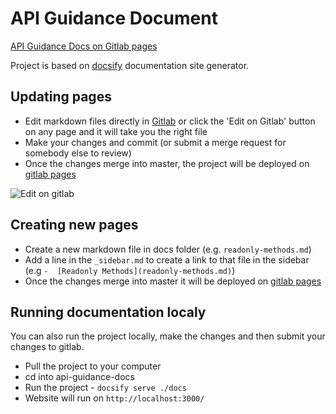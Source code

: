 # API Guidance Document

[API Guidance Docs on Gitlab pages](http://apis.glpages.ad.nerc.ac.uk/api-guidance-docs)

Project is based on [docsify](https://docsify.js.org/) documentation site generator.

## Updating pages

* Edit markdown files directly in [Gitlab](https://kwvmxgit.ad.nerc.ac.uk/apis/api-guidance-docs/tree/master/docs) or click the 'Edit on Gitlab' button on any page and it will take you the right file
* Make your changes and commit (or submit a merge request for somebody else to review)
* Once the changes merge into master, the project will be deployed on [gitlab pages](http://apis.glpages.ad.nerc.ac.uk/api-guidance-docs)

![Edit on gitlab](https://i.ibb.co/9hgk9kY/edit-on-gitlab.png)

## Creating new pages

* Create a new markdown file in docs folder (e.g. `readonly-methods.md`)
* Add a line in the `_sidebar.md` to create a link to that file in the sidebar (e.g `-  [Readonly Methods](readonly-methods.md)`)
* Once the changes merge into master it will be deployed on [gitlab pages](http://apis.glpages.ad.nerc.ac.uk/api-guidance-docs)

## Running documentation localy

You can also run the project locally, make the changes and then submit your changes to gitlab.

* Pull the project to your computer
* cd into api-guidance-docs
* Run the project - `docsify serve ./docs`
* Website will run on `http://localhost:3000/`



